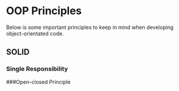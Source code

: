 # OOP Principles

Below is some important principles to keep in mind when developing object-orientated code.

## SOLID

### Single Responsibility

###Open-closed Principle
